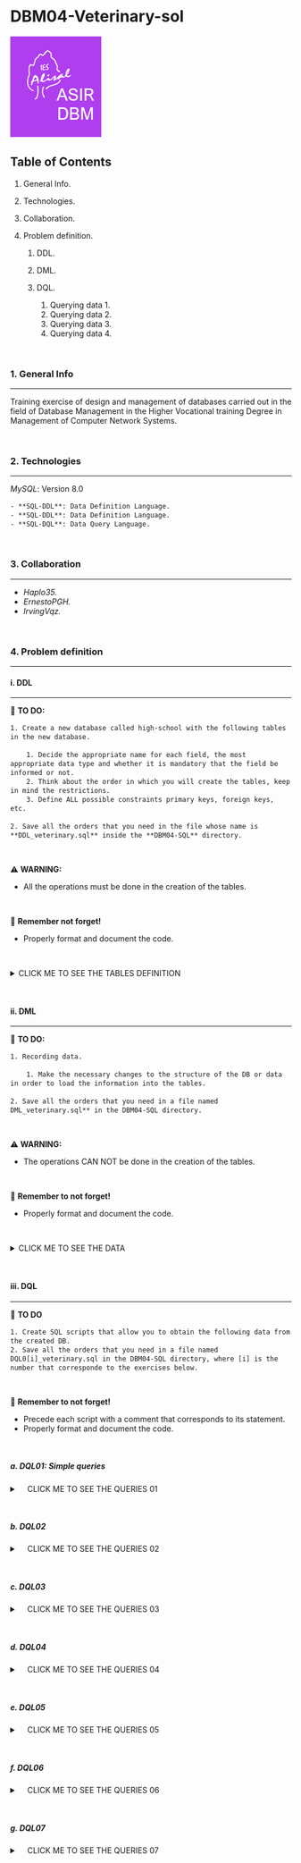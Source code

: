 # DBM04-Veterinary-sol

![Logo de Team](https://github.com/ana-polo/DBM04-veterinary-sol/blob/main/DBM.gif "Team logo")

## Table of Contents

1. General Info.
2. Technologies.
3. Collaboration.
4. Problem definition.

    1. DDL.
    2. DML.
    3. DQL.

        1. Querying data 1.
        2. Querying data 2.
        3. Querying data 3.
        4. Querying data 4.

&nbsp;

### 1. General Info

***

Training exercise of design and management of databases carried out in the field of Database Management in the Higher Vocational training Degree in Management of Computer Network Systems.

&nbsp;

### 2. Technologies

***

*MySQL*: Version 8.0

    - **SQL-DDL**: Data Definition Language.
    - **SQL-DDL**: Data Definition Language.
    - **SQL-DQL**: Data Query Language.

&nbsp;

### 3. Collaboration

***

- *Haplo35.*
- *ErnestoPGH.*
- *IrvingVqz.*

&nbsp;

### 4. Problem definition

***

#### i. DDL

***

📝 **TO DO:**

    1. Create a new database called high-school with the following tables in the new database.
    
        1. Decide the appropriate name for each field, the most appropriate data type and whether it is mandatory that the field be informed or not.   
        2. Think about the order in which you will create the tables, keep in mind the restrictions. 
        3. Define ALL possible constraints primary keys, foreign keys, etc.
    
    2. Save all the orders that you need in the file whose name is **DDL_veterinary.sql** inside the **DBM04-SQL** directory.

&nbsp;

⚠️ **WARNING:**

- All the operations must be done in the creation of the tables.

&nbsp;

👀 **Remember not forget!**

- Properly format and document the code.

&nbsp;

<details>
    <summary>CLICK ME TO SEE THE TABLES DEFINITION</summary>

<br />

##### PETS_OWNERS

    -  Owner IDENTIFIER
    -  Name 
    -  Surnames 
    -  Identity card 
    -  Telephone (Only one per each owner)
    -  Address
    -  City. The default value must be Edimburgh
    -  Post code
    -  Whether you are a member or not, by default they are not
    -  Number of dogs, can not be greater than 7
    -  Number of cats, can not be greater than 5

##### PETS

    - Identifier pet
    -  Name
    -  Date of birth cannot be earlier than 01/01/2000),
    -  Type of animal. It can only be dogs or cats
    -  Breed
    -  Whether it is a dangerous breed or not.
    -  Monthly fee
    -  Owner of the animal

#### REMARKS

- Keep in mind that there can be no owner who does not have any animal.

</details>

&nbsp;
&nbsp;

#### ii. DML

***

📝 **TO DO:**

    1. Recording data.

        1. Make the necessary changes to the structure of the DB or data in order to load the information into the tables.
    
    2. Save all the orders that you need in a file named DML_veterinary.sql** in the DBM04-SQL directory.

&nbsp;

⚠️ **WARNING:**

- The operations CAN NOT be done in the creation of the tables.

&nbsp;

👀 **Remember to not forget!**

- Properly format and document the code.

&nbsp;

<details>
    <summary>CLICK ME TO SEE THE DATA</summary>

&nbsp;

##### PETS_OWNERS

     1 ;   Bellatrix  ; Graham   ; 11111111h ; 698765432 ; Cromwell Road                        ; London    ; SW7 5BD ; TRUE  ; 1 ; 1 
     2 ; Thomas       ; Smith    ; 22222222l ; 698345432 ; 4 Lochrin Square 96 Fountainbrigde   ; Edimburgh ; EH3 9QA ; FALSE ; 2 ; 1 
     3 ; Jack         ; Johnson  ; 33333333j ; 654345432 ; 38 Thistle St                        ; Edimburgh ; EH2 1EN ; FALSE ; 0 ; 1 
     4 ;  Matthew     ; Williams ; 44444444d ; 654332345 ; 10 Princess Street                   ; Edimburgh ; EH2 2AN ; FALSE ; 2 ; 5 
     5 ; Anna         ; Brown    ; 5555555p  ; 623235432 ; 2 Gulliver Street                    ; London    ; SE6 7LT ; FALSE ; 4 ; 2 
     6 ; Sofia        ; Jones    ; 66666666u ; 665456789 ; 12 Coates Place                      ; Edimburgh ; EH3 7AA ; TRUE  ; 1 ; 0 
     7 ; Matthew      ; Taylor   ; 77777777b ; 634562343 ; 17 Southgate Place                   ; Bath      ; BA1 1AP ; FALSE ; 1 ; 0 
     8 ; Bellatrix    ; Rae      ; 88888888d ; 698786543 ; 1 Ness Walk                          ; Inverness ; IV3 5TE ; FALSE ; 0 ; 3 
     9 ;    Theresa   ; Harper   ; 99999999j ; 698765438 ; Drumsheugh Garden                    ; Edimburgh ; EH3 7RN ; TRUE  ; 1 ; 1 
    10 ; Nathaniel    ; Campbell ; 12123432u ; 690987640 ; Leith Street                         ; Edimburgh ; EH1 3SP ; FALSE ; 0 ; 1 

##### PETS

    101 ; Mati    ; 02/05/2013 ; dog ; mongrel          ; 'FALSE' ; 20.5 ; 1
    102 ; Little  ; 01/06/2019 ; cat ; siamese          ;  NULL   ; 30.5 ; 1
    103 ; Idefix  ;  5/02/1999 ; dog ; cocker           ;  NULL   ; 20.5 ; 2
    104 ; Blue    ; 01/21/2018 ; dog ; mastin           ; FALSE   ; 20.5 ; 2
    105 ; Socks   ; 05/18/2015 ; cat ; siamese          ;  NULL   ; 30.5 ; 11    
    106 ; Ringo   ; 03/25/2017 ; cat ; angora           ;  NULL   ; 30.5 ; 3
    107 ; ; Lola  ; 08/01/2019 ; dog ; german shepherd  ; FALSE   ; 20.5 ; 4
    108 ; Shots   ; 07/21/2018 ; dog ; podle            ; FALSE   ; 20.5 ; 4
    109 ; Sugar   ; 09/20/2010 ; cat ; mongrel          ; NULL    ; 30,5 ; 5
    110 ; Plas    ; 09/12/2011 ; cat ; angora           ; NULL    ; 30.5 ; 5
    111 ; Thorn   ; 04/15/2012 ; dog ; bulldog          ; FALSE   ; 20.5 ; 5
    112 ; Giri    ; 09/18/2013 ; dog ; mongrel          ; FALSE   ; 20.5 ; 5
    113 ; Jimmy   ; 12/09/2014 ; dog ; mongrel          ; FALSE   ; 20.5 ; 5
    114 ; Fluff   ; 10/21/2015 ; dog ; Rottweiler       ; TRUE    ; 20.5 ; 5
    115 ; Ziro    ; 01/12/2018 ; dog ; Rottweiler       ; TRUE    ; 20.5 ; 6
    116 ; Puma    ; 09/15/2019 ; dog ;  Bulldog         ; FALSE   ; 20.5 ; 7
    117 ; Chiqui  ; 05/08/2017 ; cat ; angora           ; NULL    ; 30.5 ; 8
    118 ; Pearl   ; 03/08/2019 ; cat ; angora           ; NULL    ; 30.5 ; 8
    119 ; Diamond ; 12/25/2017 ; cat ; angora           ; NULL    ; 30.5 ; 8
    120 ; Thunder ; 03/05/2019 ; dog ; pit bull terrier ; TRUE    ; 20.5 ; 9
    121 ; Tato    ; 02/15/2016 ; cat ; siamese          ; NULL    ; 30.5 ; 9
    122 ; Beltza  ; 12/12/2000 ; cat ; angora           ; NULL    ; 30.5 ; 10
    123 ; Tintin  ; 01/23/1999 ; cat ; mongrel          ; NULL    ; 30.5 ; 2

</details>

&nbsp;
&nbsp;

#### iii. DQL

***

📝 **TO DO**

    1. Create SQL scripts that allow you to obtain the following data from the created DB.
    2. Save all the orders that you need in a file named DQL0[i]_veterinary.sql in the DBM04-SQL directory, where [i] is the number that corresponde to the exercises below.

&nbsp;

👀 **Remember to not forget!**

- Precede each script with a comment that corresponds to its statement.
- Properly format and document the code.

&nbsp;

##### a. DQL01: Simple queries

<details>
    <summary>&nbsp;&nbsp;&nbsp;&nbsp;CLICK ME TO SEE THE QUERIES 01</summary>

&nbsp;

    1. List all the owners (name and surname) from London.
    2. List all the owners that are not from London.
    3. Show all the data for the owner 1.
    4. Show Anna Brawn's phone.
    5. List the data for the owners whose identifier is over than 4.
    6. Show the type of animal Mati is. 
    7. List the data for all the parners
    8. Show the surneme and telephone number for the owner whose nif is 99999999j.
    9. How many animals owns the owner 1?
    10. List the pet's name for all pets that are not a dangerous breed. 
    11. List all record for the pets that are born in 2013.
    12. List all dog's name.
    13. List the dogs owners' name that are partners from Edimburgh.
    14. List the records for the pets that are owned by the owner 9.
    15. List all record for the unknown breed pets (mongrel).
    16. List the name and the anual fee for each dog.

</details>

&nbsp;
&nbsp;

##### b. DQL02

<details>
    <summary>&nbsp;&nbsp;&nbsp;&nbsp;CLICK ME TO SEE THE QUERIES 02</summary>

&nbsp;

    1. List the name, the anual fee, the anual fee round with one decimal, the anual fee truqued without decimals for all pets.
    2. List the daily fee (think that all month has 30 days) for all pets, show each quantity round with 3 decimals an trunced with 3 decimals too.
    3. List all records for pets that are born in march, 2019.
    4. List the records for the dangerous dogs that are owned by the owner 5.
    5. List the record for the pets that have no informed the dangerous field.
    6. List the record for the dangerous dogs whose monthly fee is more than 20 euros. 
    7. List the cat owners' name and surname.
    8. List the pet owners' name and surname who have more dogs than cats. 
    9. List the partner's record who have more cats than dogs.
    10. List the pet owners' name and surname who are not pertners and that have more cats than dogs.
    11. What do these comands do ?

        *SELECT*
            *SUM( number_of_cats )*
        *FROM* 
            *owners*;

    12. How many owners ares fron United Kindown ?
    13. Show the total number of cats, the total number of dogs and the total number of pets there are.
    14. How many partners have any cat?

</details>

&nbsp;
&nbsp;

##### c. DQL03

<details>
    <summary>&nbsp;&nbsp;&nbsp;&nbsp;CLICK ME TO SEE THE QUERIES 03</summary>

&nbsp;

    1. List the cat owners' names and surnames.
    2. List the cat owners' name and surname all in a single field.
    3. List the cat owners' name and surname in a single field, separated by 6 spaces. 
    4. List the cat owners' name and surname in a single field, separated by 6 spaces with no spaces either in front or behind.
    5. List the number of dogs that each cat owner have.
    6. List the name, the surname and the total number of animals that each owner.
    7. When was the youngest dog born? 
    8. And what about the oldest cat?
    9. List the age of each dogs and its name.
    10. List the names of the dogs in capital letters.
    11. List the cat names in lowercase.
    12. List the names of the owners changing the letter 'a' to the letter 'b'.
    13. Replace the owners' surname Smith with Winter.
    14. List the animals' names and the position of the first 'a' after the 3 character. For example: Matilda returns me 7.
    15. How many years have passed between the oldest and youngest cat were born.
    16. Update the quota of dogs by increasing it by 1 euro to those who were born before January the first, 2018.
    17. Update the date of birth of cats, adding 1 month.
    18. Delete Peque and update the number of cats owned by the owner.

</details>

&nbsp;
&nbsp;

##### d. DQL04

<details>
    <summary>&nbsp;&nbsp;&nbsp;&nbsp;CLICK ME TO SEE THE QUERIES 04</summary>

&nbsp;

     1. Modify the records for representate that Thomas Smith is a member of the clinic.    
     2. Increase the cats fee in 1 €.    
     3. Delete the records for Bellatrix Rae in the table owners. Explain each mandatory step. 
     4. Subtract one day from the date of birth of dogs born after 01/01/2018. 
     5. Show the youngest animal's birthday in the following format: **Tue, 18th of August, 2015** 
     6. List the name and birthday of the cats that were born in 2019. Do it in two ways.
     7. List all the dangerous breed for dogs. Give it the alias **dangerous animals**. 
     8. Shows the fee paid by each cat truncated to 0 decimal places. 
     9. List the names of the owners whose name is 4 characters long. 
     10. Replace the owner surname Brown by Brawn. 
     11. Calculate the age of each cat, showing the name in capital letters and the age. 
     12. Count how many animals have not defined whether or not they are dangerous. 
     13. Insert a new pet whose name is *Marmaduke* and it is a mastin that was born the 8th of May, 2013. The owner is Bellatrix Rae and she pays a montly fee of 30 euros. Its Identify is 124.
     14. List the names and date of birth of all animals in the pet table. 
     15. List all columns in the table owners. 
     16. List the name and birthday for the cats that were born before 01/01/2020. 
     17. List the owners who have dogs but do not have cats and show whether are partners or not. 
     18. List the names and surnames of those owners that only have a pet, by capitalizing the names and lowercase the surnames
     19. List the dog's names and their fee by rounding it to 1 decimal. 

</details>

&nbsp;
&nbsp;

##### e. DQL05

<details>
    <summary>&nbsp;&nbsp;&nbsp;&nbsp;CLICK ME TO SEE THE QUERIES 05</summary>

&nbsp;

    1. List the names of the cats and the fee paid for them without any decimal value.
    2. List the different cities of the owners.
    3. List the surnames of the owners sorted in descending order.
    4. For each owner, return the position of the first occurrence of the number 12 in the postal code.
    5. List the pet's name and their monthly fee sorted first by name ascendingly and secondly by the fee their owners pay descendingly.
    6. List with the first 5 owners' name sorted descendingly by name.
    7. List the following 4 pet names from the third sorted ascendingly.
    8. Show the pet's name and the fee for the animal that has the lowest fee. Do it in 3 differents ways.
    9. Show the most expensive quota. D
    10. List the dogs' names that begin with "T".
    11. List the pet's names that contains the letter "t". Do it, at least, in 3 differents ways.
    12. List the name and quota for the dogs whose fees range from 10 to 50 €. Do it in 2 differents ways..
    13. List the name and quota for the dogs that do not have a fee equal or greater than 40 €.  Do it in three different ways.
    14. List all owners named Thomas or Bellatrixa. Do it in two ways.

</details>

&nbsp;
&nbsp;

##### f. DQL06

<details>
    <summary>&nbsp;&nbsp;&nbsp;&nbsp;CLICK ME TO SEE THE QUERIES 06</summary>

&nbsp;

    1. Insert a new owner.
    2. Insert a pet to that owner.
    3. List for each dog owner the first name an the surnames in only one field and the number of animals he have. The first name and the surname will be displayed without whites spaces before the first name nor after the surname.
    4. List the pet names of the two first animals that pay more than 10 € per month and the fee they pay rounded to 2 decimals places.
    5. List the birthday of each animal sorted from older to younger.
    6. How many dogs' owners have no cats?
    7. Returns the position of the first occurrence of the letter a in the name of the owners who are called Belltrix or Thomas. Do it in, at least, two differents ways.
    8. Return the day of the week on which the dogs whose name contains an "a" where born.
    9. List the owners' name and surname in only one column and display "Mr./Ms." (both) before the owner name. Do it in two differents ways.
    10. List the cats' names that ends with a vowel.
    11. How many dogs are there?
    12. How many dogs' owners are there?
    13. Reduced 1 € the monthly fee for the not dangerous dogs.
    14. Modify to  88.99 € the monthly fee for Puma.
    15. Delete the record that references to Plas.
    16. Modify the cats' names changing the "a" with an "i".
    17. Change the name of the cat Chiqui to Pepa and update its birthday with 12/12/2012.

</details>

&nbsp;
&nbsp;

##### g. DQL07

<details>
    <summary>&nbsp;&nbsp;&nbsp;&nbsp;CLICK ME TO SEE THE QUERIES 07</summary>

&nbsp;

    1. List the different first names of the owners.
    2. List the owners' names sorted ascendingly.
    3. List the dogs' names that ends with "x".
    4. List the name and monthly fee for cats that have a fee between 20 € and 34 €. Do it in two ways.
    5. List the name and monthly fee in cents without decimals for each pet. Name the last field as CENTS.
    6. List the pets' name that have defined if they are of dangerous breed.
    7. Show the cheapest fee. Do it in two differents ways.
    8. List the name and birthday for the 3 oldest cats. 
    9. List the names of cats whose name is 5 characters long.
    10. List the names of dangerous breed dogs.
    11. List of Santander or Sevillian owners.
    12. List the names of animals that have not been defined if they are of dangerous breed.
    13. Inserts a new owner: Minerva Mac Gonagall, who is not a member of the clinic. She has a Rottweiler, which is of dangerous breed, called Rufián. The Rottweiler was born on 12/07/2000 and she pays for it a fee of € 43.23. Minerva, with DNI 12342345h, lives in Flying Fish street, 1 in Stirling with post code ES0 0PY, and her telephone number is 698023410.
    14. Insert in the table pets a new cat, called Cheshire that was born on 05/02/2003, it is not of a dangerous breed and the owner pays 13.12 € of fee. The cat belongs to Alice Carroll, who lives on 14 Red st, in Santander with ZIP Code BF7 0JL. Her NIF is 3498740K and her phone 658765498. She has no more pets. Alice has become a partner of the veterinary clinic.
    15. Update the tables .
    16. Return a list with the 5 people who have the most quantity of animals. For each of them show the name, the surname and the total animals they have.
    17. List the most expensive monthly fee. Do it in three differents ways.

</details>
